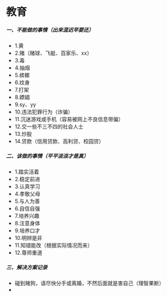 # 教育
##### 一、不能做的事情（出来混迟早要还）
- 1.黄
- 2.赌（赌球、飞艇、百家乐、xx）
- 3.毒
- 4.抽烟
- 5.槟榔
- 6.纹身
- 7.打架
- 8.嫖娼
- 9.sy、yy
- 10.违法犯罪行为（诈骗）
- 11.沉迷游戏或手机（容易被网上不良信息带偏）
- 12.交一些不三不四的社会人士
- 13.炒股
- 14.贷款（信用贷款、高利贷、校园贷）

##### 二、该做的事情（平平淡淡才是真）
- 1.踏实活着
- 2.稳定前进
- 3.认真学习
- 4.孝敬父母
- 5.与人为善
- 6.自信自强
- 7.培养兴趣
- 8.注意身体
- 9.培养口才
- 10.明辨是非
- 11.知错能改（根据实际情况而来）
- 12.尊师重道

##### 三、解决方案记录
- 碰到赌狗，请尽快分手或离婚，不然后面就是害自己（理智果断）
- 
